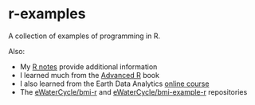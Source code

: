 # r-examples

A collection of examples of programming in R.

Also:

* My [R notes](https://github.com/mdpiper/knowledge/blob/main/R.md) provide additional information
* I learned much from the [Advanced R](https://adv-r.hadley.nz/r6.html) book
* I also learned from the Earth Data Analytics [online course](https://earthdatascience.org/courses/earth-analytics/document-your-science/)
* The [eWaterCycle/bmi-r](https://github.com/eWaterCycle/bmi-r) and [eWaterCycle/bmi-example-r](https://github.com/eWaterCycle/bmi-example-r) repositories
